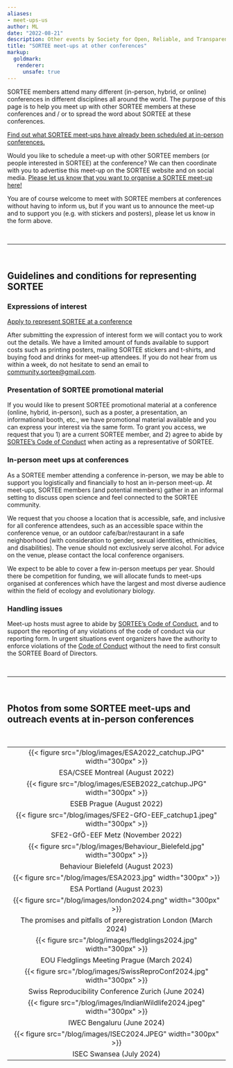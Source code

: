 ```yaml
---
aliases:
- meet-ups-us
author: ML
date: "2022-08-21"
description: Other events by Society for Open, Reliable, and Transparent Ecology and Evolutionary biology (SORTEE)
title: "SORTEE meet-ups at other conferences"
markup:
  goldmark:
   renderer:
     unsafe: true
---
```


SORTEE members attend many different (in-person, hybrid, or online) conferences in different disciplines all around the world. The purpose of this page is to help you meet up with other SORTEE members at these conferences and / or to spread the word about SORTEE at these conferences.    

[Find out what SORTEE meet-ups have already been scheduled at in-person conferences.](https://docs.google.com/spreadsheets/d/1QfzSdTNzRR-gbILW2BNqrQTpWIjduR-7Jtw2lataGbk/edit?usp=sharing)     

Would you like to schedule a meet-up with other SORTEE members (or people interested in SORTEE) at the conference? We can then coordinate with you to advertise this meet-up on the SORTEE website and on social media. [Please let us know that you want to organise a SORTEE meet-up here!](https://forms.gle/rEXRYNoCXWBDFiLPA)   

You are of course welcome to meet with SORTEE members at conferences without having to inform us, but if you want us to announce the meet-up and to support you (e.g. with stickers and posters), please let us know in the form above.   

&nbsp;

---

&nbsp;

## Guidelines and conditions for representing SORTEE    

### Expressions of interest
[Apply to represent SORTEE at a conference](https://forms.gle/rEXRYNoCXWBDFiLPA)

After submitting the expression of interest form we will contact you to work out the details.  We have a limited amount of funds available to support costs such as printing posters, mailing SORTEE stickers and t-shirts, and buying food and drinks for meet-up attendees.
If you do not hear from us within a week, do not hesitate to send an email to [community.sortee@gmail.com](mailto:community.sortee@gmail.com).

### Presentation of SORTEE promotional material
If you would like to present SORTEE promotional material at a conference (online, hybrid, in-person), such as a poster, a presentation, an informational booth, etc., we have promotional material available and you can express your interest via the same form. 
To grant you access, we request that you 1) are a current SORTEE member, and 2) agree to abide by [SORTEE’s Code of Conduct](https://www.sortee.org/codeofconduct/) when acting as a representative of SORTEE.

### In-person meet ups at conferences
As a SORTEE member attending a conference in-person, we may be able to support you logistically and financially to host an in-person meet-up. At meet-ups, SORTEE members (and potential members) gather in an informal setting to discuss open science and feel connected to the SORTEE community.

We request that you choose a location that is accessible, safe, and inclusive for all conference attendees, such as an accessible space within the conference venue, or an outdoor cafe/bar/restaurant in a safe neighborhood (with consideration to gender, sexual identities, ethnicities, and disabilities). The venue should not exclusively serve alcohol. For advice on the venue, please contact the local conference organisers.

We expect to be able to cover a few in-person meetups per year. Should there be competition for funding, we will allocate funds to meet-ups organised at conferences which have the largest and most diverse audience within the field of ecology and evolutionary biology.

### Handling issues
Meet-up hosts must agree to abide by [SORTEE’s Code of Conduct](https://www.sortee.org/codeofconduct/), and to support the reporting of any violations of the code of conduct via our reporting form. In urgent situations event organizers have the authority to enforce violations of the [Code of Conduct](https://www.sortee.org/codeofconduct/) without the need to first consult the SORTEE Board of Directors.

&nbsp;  

---

&nbsp;

## Photos from some SORTEE meet-ups and outreach events at in-person conferences 

&nbsp;

|		|
|	:---:	|
| {{< figure src="/blog/images/ESA2022_catchup.JPG"  width="300px" >}}	|
|	ESA/CSEE Montreal (August 2022) |	
|	{{< figure src="/blog/images/ESEB2022_catchup.JPG" width="300px" >}}	|
|	ESEB Prague (August 2022)	|
|	{{< figure src="/blog/images/SFE2-GfO-EEF_catchup1.jpeg"  width="300px" >}}	|
|	SFE2-GfÖ-EEF Metz (November 2022) |
|	{{< figure src="/blog/images/Behaviour_Bielefeld.jpg"  width="300px" >}}	|
|	Behaviour Bielefeld (August 2023)	|
|	{{< figure src="/blog/images/ESA2023.jpg" width="300px" >}}	|
|	ESA Portland (August 2023) |
|	{{< figure src="/blog/images/london2024.png" width="300px" >}}	|
|	The promises and pitfalls of preregistration London (March 2024) |	
|	{{< figure src="/blog/images/fledglings2024.jpg" width="300px" >}}	|
|	EOU Fledglings Meeting Prague (March 2024)	|
|	{{< figure src="/blog/images/SwissReproConf2024.jpg" width="300px" >}}	|
|	Swiss Reproducibility Conference Zurich (June 2024)	|
|	{{< figure src="/blog/images/IndianWildlife2024.jpeg" width="300px" >}}	|
|	IWEC Bengaluru (June 2024)	|
|	{{< figure src="/blog/images/ISEC2024.JPEG" width="300px" >}}	|
|	ISEC Swansea (July 2024)	|


